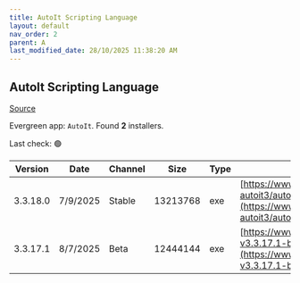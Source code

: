 ```yaml
---
title: AutoIt Scripting Language
layout: default
nav_order: 2
parent: A
last_modified_date: 28/10/2025 11:38:20 AM
---
```


## AutoIt Scripting Language

[Source](https://www.autoitscript.com/site/autoit/)

Evergreen app: `AutoIt`. Found **2** installers.

Last check: 🟢

| Version  | Date     | Channel | Size     | Type | URI                                                                                                                                                                              |
| -------- | -------- | ------- | -------- | ---- | -------------------------------------------------------------------------------------------------------------------------------------------------------------------------------- |
| 3.3.18.0 | 7/9/2025 | Stable  | 13213768 | exe  | [https://www.autoitscript.com/cgi-bin/getfile.pl?autoit3/autoit-v3.3.18.0-setup.exe](https://www.autoitscript.com/cgi-bin/getfile.pl?autoit3/autoit-v3.3.18.0-setup.exe)         |
| 3.3.17.1 | 8/7/2025 | Beta    | 12444144 | exe  | [https://www.autoitscript.com/autoit3/files/beta/autoit/autoit-v3.3.17.1-beta-setup.exe](https://www.autoitscript.com/autoit3/files/beta/autoit/autoit-v3.3.17.1-beta-setup.exe) |
